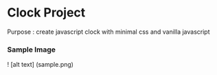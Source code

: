 # Clock Project
Purpose : create javascript clock with minimal css and vanilla javascript

### Sample Image 
! [alt text] (sample.png)